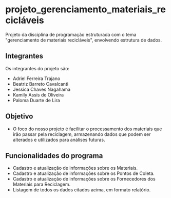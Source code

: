 # projeto_gerenciamento_materiais_recicláveis
Projeto  da disciplina de programação estruturada com o tema "gerenciamento de materiais recicláveis", envolvendo estrutura de dados.
## Integrantes
Os integrantes do projeto são:
 - Adriel Ferreira Trajano
 - Beatriz Barreto Cavalcanti
 - Jessica Chaves Nagahama
 - Kamily Assis de Oliveira
 - Paloma Duarte de Lira

## Objetivo
- O foco do nosso projeto é facilitar o processamento dos materiais que irão passar pela reciclagem, armazenando dados que podem ser alterados e utilizados para análises futuras. 

## Funcionalidades do programa
- Cadastro e atualização de informações sobre os Materiais.
- Cadastro e atualização de informações sobre os Pontos de Coleta.
- Cadastro e atualização de informações sobre os Fornecedores dos Materiais para Reciclagem.
- Listagem de todos os dados citados acima, em formato relatório.
